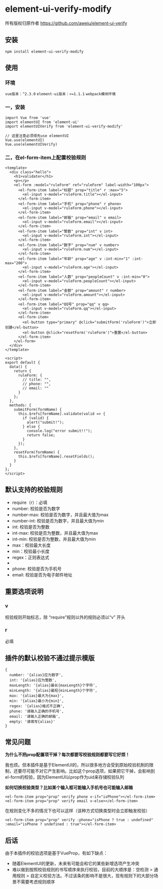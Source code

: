 # element-ui-verify-modify
所有版权归原作者
https://github.com/aweiu/element-ui-verify

## 安装
```
npm install element-ui-verify-modify
```
## 使用
### 环境
`vue版本：^2.3.0`
`element-ui版本：>=1.1.1`
`webpack模块环境`
### 一，安装
```
import Vue from 'vue'
import elementUI from 'element-ui'
import elementUIVerify from 'element-ui-verify-modify'

// 这里注意必须得先use elementUI
Vue.use(elementUI)
Vue.use(elementUIVerify)
```
### 二，在el-form-item上配置校验规则
```
<template>
  <div class="hello">
    <h1>validater</h1>
    <p></p>
    <el-form :model="ruleForm" ref="ruleForm" label-width="100px">
      <el-form-item label="标题" prop="title" r :max="5">
        <el-input v-model="ruleForm.title"></el-input>
      </el-form-item>
      <el-form-item label="手机" prop="phone" r phone>
        <el-input v-model="ruleForm.phone"></el-input>
      </el-form-item>
      <el-form-item label="邮箱" prop="email" v email>
        <el-input v-model="ruleForm.email"></el-input>
      </el-form-item>
      <el-form-item label="整数" prop="int" v int>
        <el-input v-model="ruleForm.int"></el-input>
      </el-form-item>
      <el-form-item label="数字" prop="num" v number>
        <el-input v-model="ruleForm.num"></el-input>
      </el-form-item>
      <el-form-item label="年龄" prop="age" v :int-min="1" :int-max="200">
        <el-input v-model="ruleForm.age"></el-input>
      </el-form-item>
      <el-form-item label="人数" prop="peopleCount" v :int-min="0">
        <el-input v-model="ruleForm.peopleCount"></el-input>
      </el-form-item>
      <el-form-item label="金额" prop="amount" r number>
        <el-input v-model="ruleForm.amount"></el-input>
      </el-form-item>
      <el-form-item label="QQ号" prop="qq" v qq>
        <el-input v-model="ruleForm.qq"></el-input>
      </el-form-item>
      <el-form-item>
        <el-button type="primary" @click="submitForm('ruleForm')">立即创建</el-button>
        <el-button @click="resetForm('ruleForm')">重置</el-button>
      </el-form-item>
    </el-form>
  </div>
</template>

<script>
export default {
  data() {
    return {
      ruleForm: {
        // title: "",
        // phone: "",
        // email: ""
      }
    };
  },
  methods: {
    submitForm(formName) {
      this.$refs[formName].validate(valid => {
        if (valid) {
          alert("submit!");
        } else {
          console.log("error submit!!");
          return false;
        }
      });
    },
    resetForm(formName) {
      this.$refs[formName].resetFields();
    }
  }
};
</script>
```


## 默认支持的校验规则
* require（r）：必填
* number: 校验是否为数字
* number-max: 校验是否为数字，并且最大值为max
* number-int: 校验是否为数字，并且最大值为min
* int: 校验是否为整数
* int-max: 校验是否为整数，并且最大值为max
* int-min: 校验是否为整数，并且最大值为min
* max：校验最大长度
* min：校验最小长度
* regex：正则表达式
* 
* phone: 校验是否为手机号
* email: 校验是否为电子邮件地址


## 重要选项说明
### v
校验规则开始标志，除 “require”规则以外的规则必须以“v” 开头

### r
必填

## 插件的默认校验不通过提示模版
```
{
  number: '{alias}应为数字',
  int: '{alias}应为整数',
  maxLength: '{alias}最长{maxLength}个字符',
  minLength: '{alias}最短{minLength}个字符',
  max: '{alias}最大为{max}',
  min: '{alias}最小为{min}',
  regex: '{alias}格式不正确',
  phone: '请输入正确的手机号',
  email: '请输入正确的邮箱',
  empty: '请填写{alias}'
}
```
## 常见问题
**为什么不把prop配置项干掉？每次都要写校验规则都要写它好烦！**

我也烦。但本插件是基于ElementUI的，所以很多地方会受到原始校验机制的限制，还要尽可能不对它产生影响。比如这个prop选项，如果把它干掉，会影响到el-form的校验，因为ElementUI以prop作为uid来存储校验队列

**如何切换校验类型？比如某个输入框可能输入手机号也可能输入邮箱**
```
<el-form-item prop="prop" verify phone v-if="isPhone"></el-form-item>
<el-form-item prop="prop" verify email v-else></el-form-item>
```
在规则变化不多的情况下也可以这样（该种方式切换类型时会立即触发校验）
```
<el-form-item prop="prop" verify :phone="isPhone ? true : undefined" :email="isPhone ? undefined : true"></el-form-item>
```

## 后话
由于本插件的校验选项是基于VueProp，有如下缺点：

* 随着ElementUI的更新，未来有可能会和它的某些新增选项产生冲突
* 难以做到按照校验规则的书写顺序来执行校验，目前的大顺序是：空检测 > 通用规则 > 自定义校验方法。不过该条的影响不是很大，现有规则下的大部分场景不需要考虑规则顺序


